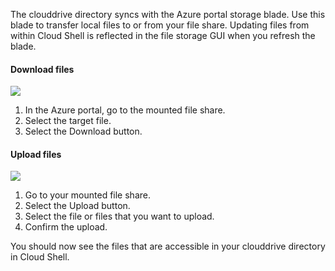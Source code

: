 The clouddrive directory syncs with the Azure portal storage blade. Use this blade to transfer local files to or from your file share. Updating files from within Cloud Shell is reflected in the file storage GUI when you refresh the blade.

#### Download files

![](https://github.com/fenago/katacoda-scenarios/raw/master/azure-functions/persist-files-azure-shell/steps/10/1.png)

1. In the Azure portal, go to the mounted file share.
2. Select the target file.
3. Select the Download button.


#### Upload files

![](https://github.com/fenago/katacoda-scenarios/raw/master/azure-functions/persist-files-azure-shell/steps/10/2.png)

1. Go to your mounted file share.
2. Select the Upload button.
3. Select the file or files that you want to upload.
4. Confirm the upload.

You should now see the files that are accessible in your clouddrive directory in Cloud Shell.